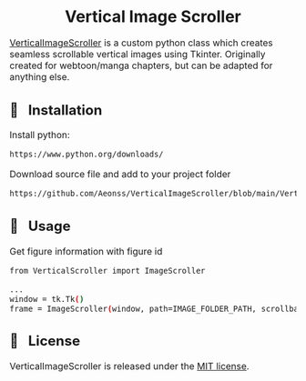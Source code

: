 <h1 align="center">Vertical Image Scroller</h1>

<font size="3">

<a href="https://github.com/Aeonss/VerticalImageScroller/blob/main/VerticalScroller.py">VerticalImageScroller</a> is a custom python class which creates seamless scrollable vertical images using Tkinter. Originally created for webtoon/manga chapters, but can be adapted for anything else.


## 🔨 &nbsp; Installation
Install python:
``` bash
https://www.python.org/downloads/
```

Download source file and add to your project folder
``` bash
https://github.com/Aeonss/VerticalImageScroller/blob/main/VerticalScroller.py
```

## 🚀 &nbsp; Usage


Get figure information with figure id
``` bash
from VerticalScroller import ImageScroller

...
window = tk.Tk()
frame = ImageScroller(window, path=IMAGE_FOLDER_PATH, scrollbarwidth=15, width=WIDTH, height=HEIGHT, speed=SCROLL_SPEED)
```

## 📘 &nbsp; License
VerticalImageScroller is released under the [MIT license](https://github.com/Aeonss/VerticalImageScroller/blob/main/LICENSE.md).

</font>
